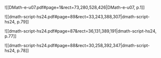 
![[DMath-e-u07.pdf#page=1&rect=73,280,528,426|DMath-e-u07, p.1]]



![[dmath-script-hs24.pdf#page=89&rect=33,243,388,307|dmath-script-hs24, p.79]]

![[dmath-script-hs24.pdf#page=87&rect=36,131,389,191|dmath-script-hs24, p.77]]

![[dmath-script-hs24.pdf#page=88&rect=30,258,392,347|dmath-script-hs24, p.78]]

